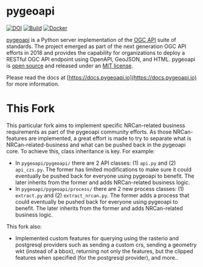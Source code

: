 # pygeoapi

[![DOI](https://zenodo.org/badge/121585259.svg)](https://zenodo.org/badge/latestdoi/121585259)
[![Build](https://github.com/geopython/pygeoapi/actions/workflows/main.yml/badge.svg)](https://github.com/geopython/pygeoapi/actions/workflows/main.yml)
[![Docker](https://github.com/geopython/pygeoapi/actions/workflows/containers.yml/badge.svg)](https://github.com/geopython/pygeoapi/actions/workflows/containers.yml)

[pygeoapi](https://pygeoapi.io) is a Python server implementation of the [OGC API](https://ogcapi.ogc.org) suite of standards. The project emerged as part of the next generation OGC API efforts in 2018 and provides the capability for organizations to deploy a RESTful OGC API endpoint using OpenAPI, GeoJSON, and HTML. pygeoapi is [open source](https://opensource.org/) and released under an [MIT license](https://github.com/geopython/pygeoapi/blob/master/LICENSE.md).

Please read the docs at [https://docs.pygeoapi.io](https://docs.pygeoapi.io) for more information.

# This Fork
This particular fork aims to implement specific NRCan-related business requirements as part of the pygeoapi community efforts. As those NRCan-features are implemented, a great effort is made to try to separate what is NRCan-related-business and what can be pushed back in the pygeoapi core. To achieve this, class inheritance is key.
For example:
 - In `pygeoapi/pygeoapi/` there are 2 API classes: (1) `api.py` and (2) `api_czs.py`. The former has limited modifications to make sure it could eventually be pushed back for everyone using pygeoapi to benefit. The later inherits from the former and adds NRCan-related business logic. 
 - In `pygeoapi/pygeoapi/process/` there are 2 new process classes: (1) `extract.py` and (2) `extract_nrcan.py`. The former adds a process that could eventually be pushed back for everyone using pygeoapi to benefit. The later inherits from the former and adds NRCan-related business logic.

This fork also:
- Implemented custom features for querying using the rasterio and postgresql providers such as sending a custom crs, sending a geometry wkt (instead of a bbox), returning not only the features, but the clipped features when specified (for the postgresql provider), and more..
